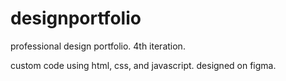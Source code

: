# designportfolio
professional design portfolio. 4th iteration.

custom code using html, css, and javascript. designed on figma.
